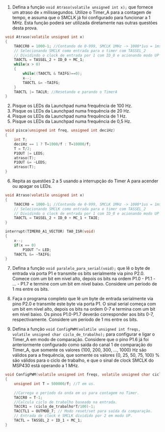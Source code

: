 1. Defina a função `void Atraso(volatile unsigned int x);` que fornece um atraso de `x` milissegundos. Utilize o Timer_A para a contagem de tempo, e assuma que o SMCLK já foi configurado para funcionar a 1 MHz. Esta função poderá ser utilizada diretamente nas outras questões desta prova.


```C
void Atraso(volatile unsigned int x)
{
    TA0CCR0 = 1000-1; //Contando de 0-999, SMCLK 1MHz -> 1000*1us = 1ms
	// Selecionando SMCLK como entrada para o timer com TASSEL_2
	// Dividindo o clock de entrada por 1 com ID_0 e acionando modo UP com MC_1
	TA0CTL = TASSEL_2 + ID_0 + MC_1;
	while(x > 0)
	{
        while((TA0CTL & TAIFG)==0);
        x--;
        TA0CTL &= ~TAIFG;
	}
	TA0CTL |= TACLR; //Resetando e parando o TimerA
}
```

2. Pisque os LEDs da Launchpad numa frequência de 100 Hz.
3. Pisque os LEDs da Launchpad numa frequência de 20 Hz.
4. Pisque os LEDs da Launchpad numa frequência de 1 Hz.
5. Pisque os LEDs da Launchpad numa frequência de 0,5 Hz.

```C
void pisca(unsigned int freq, unsigned int deciHz)
{
	int T;
	deciHz == 1 ? T=1000/f : T=10000/f;
	T = T/2;
	P1OUT |= LEDS;
	atraso(T);
	P1OUT &= ~LEDS;
	atraso(T);
}
```

6. Repita as questões 2 a 5 usando a interrupção do Timer A para acender ou apagar os LEDs.

```C
void Atraso(volatile unsigned int x)
{
    TA0CCR0 = 1000-1; //Contando de 0-999, SMCLK 1MHz -> 1000*1us = 1ms
	// Selecionando SMCLK como entrada para o timer com TASSEL_2
	// Dividindo o clock de entrada por 1 com ID_0 e acionando modo UP com MC_1
	TA0CTL = TASSEL_2 + ID_0 + MC_1 + TAIE;
}

interrupt(TIMER0_A1_VECTOR) TA0_ISR(void)
{
	x--;
	if(x == 0)
		P1OUT ^= LED;
	TA0CTL &= ~TAIFG;
}
```

7. Defina a função `void paralelo_para_serial(void);` que lê o byte de entrada via porta P1 e transmite os bits serialmente via pino P2.0. Comece com um bit em nivel alto, depois os bits na ordem P1.0 - P1.1 - … - P1.7 e termine com um bit em nível baixo. Considere um período de 1 ms entre os bits.

8. Faça o programa completo que lê um byte de entrada serialmente via pino P2.0 e transmite este byte via porta P1. O sinal serial começa com um bit em nivel alto, depois os bits na ordem 0-7 e termina com um bit em nível baixo. Os pinos P1.0-P1.7 deverão corresponder aos bits 0-7, respectivamente. Considere um período de 1 ms entre os bits.

9. Defina a função `void ConfigPWM(volatile unsigned int freqs, volatile unsigned char ciclo_de_trabalho);` para configurar e ligar o Timer_A em modo de comparação. Considere que o pino P1.6 já foi anteriormente configurado como saída do canal 1 de comparação do Timer_A, que somente os valores {100, 200, 300, …, 1000} Hz são válidos para a frequência, que somente os valores {0, 25, 50, 75, 100} % são válidos para o ciclo de trabalho, e que o sinal de clock SMCLK do MSP430 está operando a 1 MHz.

```C
void ConfigPWM(volatile unsigned int freqs, volatile unsigned char ciclo_de_trabalho)
{
	unsigned int T = 500000/f; //T em us.
	
	//Carrega o período da onda em us para contagem no Timer.
	TACCR0 = T-1;
	//Calcula ciclo de trabalho baseado na entrada.
	TACCR1 = (ciclo_de_trabalho*T/100)-1;
	TACCTL1 = OUTMOD_7; // Modo reset/set para saída da comparação.
    // Entrada de clock é SMCLK dividido por 2 em modo UP.
    TACTL = TASSEL_2 + ID_1 + MC_1;
}
```